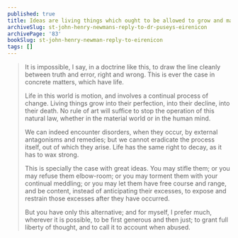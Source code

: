 ```yaml
---
published: true
title: Ideas are living things which ought to be allowed to grow and mature naturally
archiveSlug: st-john-henry-newmans-reply-to-dr-puseys-eirenicon
archivePage: '83'
bookSlug: st-john-henry-newman-reply-to-eirenicon
tags: []
---
```


> It is impossible, I say, in a doctrine like this, to draw the line cleanly between truth and error, right and wrong. This is ever the case in concrete matters, which have life.
>
> Life in this world is motion, and involves a continual process of change. Living things grow into their perfection, into their decline, into their death. No rule of art will suffice to stop the operation of this natural law, whether in the material world or in the human mind.
>
> We can indeed encounter disorders, when they occur, by external antagonisms and remedies; but we cannot eradicate the process itself, out of which they arise. Life has the same right to decay, as it has to wax strong.
>
> This is specially the case with great ideas. You may stifle them; or you may refuse them elbow-room; or you may torment them with your continual meddling; or you may let them have free course and range, and be content, instead of anticipating their excesses, to expose and restrain those excesses after they have occurred.
>
> But you have only this alternative; and for myself, I prefer much, wherever it is possible, to be first generous and then just; to grant full liberty of thought, and to call it to account when abused.
